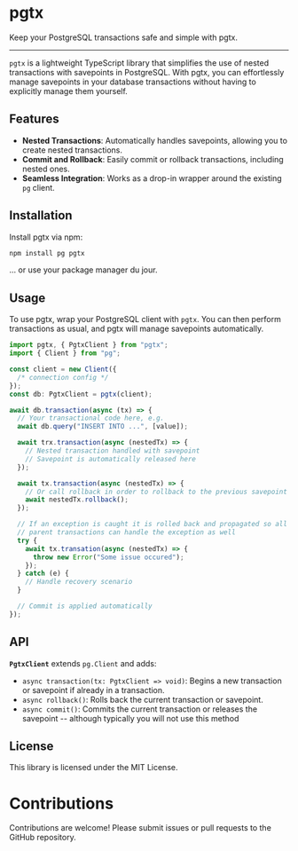 # pgtx

Keep your PostgreSQL transactions safe and simple with pgtx.

---

`pgtx` is a lightweight TypeScript library that simplifies the use of nested transactions with savepoints in PostgreSQL. With pgtx, you can effortlessly manage savepoints in your database transactions without having to explicitly manage them yourself.

## Features

- **Nested Transactions**: Automatically handles savepoints, allowing you to create nested transactions.
- **Commit and Rollback**: Easily commit or rollback transactions, including nested ones.
- **Seamless Integration**: Works as a drop-in wrapper around the existing `pg` client.

## Installation

Install pgtx via npm:

```bash
npm install pg pgtx
```

... or use your package manager du jour.

## Usage

To use pgtx, wrap your PostgreSQL client with `pgtx`. You can then perform transactions as usual, and pgtx will manage savepoints automatically.

```typescript
import pgtx, { PgtxClient } from "pgtx";
import { Client } from "pg";

const client = new Client({
  /* connection config */
});
const db: PgtxClient = pgtx(client);

await db.transaction(async (tx) => {
  // Your transactional code here, e.g.
  await db.query("INSERT INTO ...", [value]);

  await trx.transaction(async (nestedTx) => {
    // Nested transaction handled with savepoint
    // Savepoint is automatically released here
  });

  await tx.transaction(async (nestedTx) => {
    // Or call rollback in order to rollback to the previous savepoint
    await nestedTx.rollback();
  });

  // If an exception is caught it is rolled back and propagated so all
  // parent transactions can handle the exception as well
  try {
    await tx.transation(async (nestedTx) => {
      throw new Error("Some issue occured");
    });
  } catch (e) {
    // Handle recovery scenario
  }

  // Commit is applied automatically
});
```

## API

**`PgtxClient`** extends `pg.Client` and adds:

- `async transaction(tx: PgtxClient => void)`: Begins a new transaction or savepoint if already in a transaction.
- `async rollback()`: Rolls back the current transaction or savepoint.
- `async commit()`: Commits the current transaction or releases the savepoint -- although typically you will not use this method

## License

This library is licensed under the MIT License.

# Contributions

Contributions are welcome! Please submit issues or pull requests to the GitHub repository.
